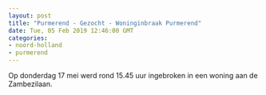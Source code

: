 ```yaml
---
layout: post
title: "Purmerend - Gezocht - Woninginbraak Purmerend"
date: Tue, 05 Feb 2019 12:46:00 GMT
categories: 
- noord-holland 
- purmerend 
---
```


Op donderdag 17 mei werd rond 15.45 uur ingebroken in een woning aan de Zambezilaan.
